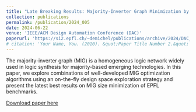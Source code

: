 ```yaml
---
title: "Late Breaking Results: Majority-Inverter Graph Minimization by Design Space Exploration"
collection: publications
permalink: /publication/2024_005
date: 2024-06-22
venue: 'IEEE/ACM Design Automation Conference (DAC)'
paperurl: 'https://si2.epfl.ch/~demichel/publications/archive/2024/DAC_LBR.pdf'
# citation: 'Your Name, You. (2010). &quot;Paper Title Number 2.&quot; <i>Journal 1</i>. 1(2).'
---
```

The majority-inverter graph (MIG) is a homogeneous logic network widely used in logic synthesis for majority-based emerging technologies. In this paper, we explore combinations of well-developed MIG optimization algorithms using an on-the-fly design space exploration strategy and present the latest best results on MIG size minimization of EPFL benchmarks.

[Download paper here](https://si2.epfl.ch/~demichel/publications/archive/2024/DAC_LBR.pdf)

<!-- Recommended citation: Your Name, You. (2010). "Paper Title Number 2." <i>Journal 1</i>. 1(2). -->
